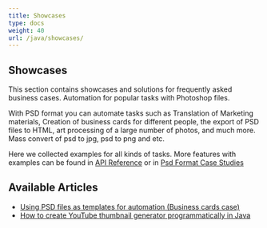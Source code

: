 ```yaml
---
title: Showcases
type: docs
weight: 40
url: /java/showcases/
---
```


## **Showcases**
This section contains showcases and solutions for frequently asked business cases. Automation for popular tasks with Photoshop files.

With PSD format you can automate tasks such as Translation of Marketing materials, Creation of business cards for different people, the export of PSD files to HTML, art processing of a large number of photos, and much more. Mass convert of psd to jpg, psd to png and etc.

Here we collected examples for all kinds of tasks. More features with examples can be found in [API Reference](https://reference.aspose.com/psd/net) or in [Psd Format Case Studies](https://downloads.aspose.com/corporate/case-studies/aspose.psd/)
## **Available Articles**
- [Using PSD files as templates for automation (Business cards case)](https://docs.aspose.com/display/psdnet/Using+PSD+files+as+templates+for+automation+-+Business+Cards+Case)
- [How to create YouTube thumbnail generator programmatically in Java](/psd/java/how-to-create-youtube-thumbnail-generator-programmatically-in-java/)
